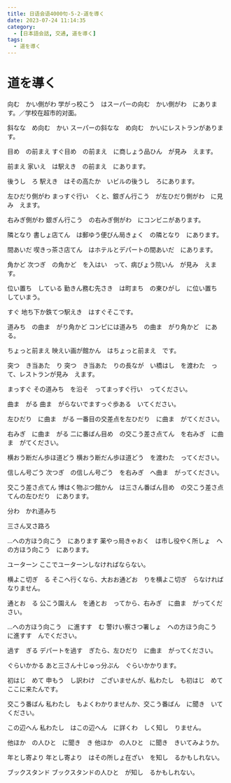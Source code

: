 ```yaml
---
title: 日语会语4000句-5-2-道を導く
date: 2023-07-24 11:14:35
category:
  - [日本語会話, 交通, 道を導く]
tags:
  - 道を導く 
---
```


# 道を導く

向む　かい側がわ
学がっ校こう　はスーパーの向む　かい側がわ　にあります。／学校在超市的对面。

斜なな　め向む　かい
スーパーの斜なな　め向む　かいにレストランがあります。

目め　の前まえ
すぐ目め　の前まえ　に商しょう品ひん　が見み　えます。

前まえ
家いえ　は駅えき　の前まえ　にあります。

後うし　ろ
駅えき　はその高たか　いビルの後うし　ろにあります。

左ひだり側がわ
まっすぐ行い　くと、銀ぎん行こう　が左ひだり側がわ　に見み　えます。

右みぎ側がわ
銀ぎん行こう　の右みぎ側がわ　にコンビニがあります。

隣となり
書しょ店てん　は郵ゆう便びん局きょく　の隣となり　にあります。

間あいだ
喫きっ茶さ店てん　はホテルとデパートの間あいだ　にあります。

角かど
次つぎ　の角かど　を入はい　って、病びょう院いん　が見み　えます。

位い置ち　している
勤きん務む先さき　は町まち　の東ひがし　に位い置ち　していまう。

すぐ
地ち下か鉄てつ駅えき　はすぐそこです。

道みち　の曲ま　がり角かど
コンピには道みち　の曲ま　がり角かど　にある。

ちょっと前まえ
映えい画が館かん　はちょっと前まえ　です。

突つ　き当あた　り
突つ　き当あた　りの長なが　い橋はし　を渡わた　って、レストランが見み　えます。

まっすぐ
その道みち　を沿そ　ってまっすぐ行い　ってください。

曲ま　がる
曲ま　がらないでますっぐ歩ある　いてください。  

左ひだり　に曲ま　がる
一番目の交差点を左ひだり　に曲ま　がてください。

右みぎ　に曲ま　がる
二に番ばん目め　の交こう差さ点てん　を右みぎ　に曲ま　がてください。

横おう断だん歩ほ道どう
横おう断だん歩ほ道どう　を渡わた　ってください。

信しん号ごう
次つぎ　の信しん号ごう　を右みぎ　へ曲ま　がってください。

交こう差さ点てん
博はく物ぶつ館かん　は三さん番ばん目め　の交こう差さ点てんの左ひだり　にあります。

分わ　かれ道みち

三さん叉さ路ろ

…への方ほう向こう　にあります
薬やっ局きゃおく　は市し役やく所しょ　への方ほう向こう　にあります。

ユーターン
ここでユーターンしなければならない。

横よこ切ぎ　る
そこへ行くなら、大おお通どお　りを横よこ切ぎ　らなければなりません。

通とお　る
公こう園えん　を通とお　ってから、右みぎ　に曲ま　がってください。

…への方ほう向こう　に進すす　む
警けい察さつ署しょ　への方ほう向こう　に進すす　んでください。

過す　ぎる
デパートを過す　ぎたら、左ひだり　に曲ま　がってください。

ぐらいかかる
あと三さん十じゅっ分ぷん　ぐらいかかります。

初はじ　めて
申もう　し訳わけ　ございませんが、私わたし　も初はじ　めてここに来たんです。

交こう番ばん
私わたし　もよくわかりませんか、交こう番ばん　に聞き　いてください。

この辺へん
私わたし　はこの辺へん　に詳くわ　しく知し　りません。

他ほか　の人ひと　に聞き　き
他ほか　の人ひと　に聞き　きいてみようか。

年とし寄より
年とし寄より　はその所しょ在ざい　を知し　るかもしれない。

ブックスタンド
ブックスタンドの人ひと　が知し　るかもしれない。
